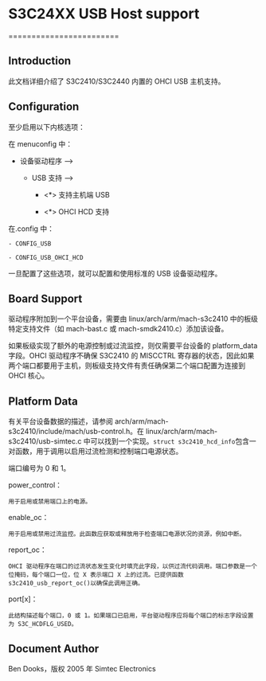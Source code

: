 # S3C24XX USB Host support

========================

## Introduction

  此文档详细介绍了 S3C2410/S3C2440 内置的 OHCI USB 主机支持。

## Configuration

  至少启用以下内核选项：

  在 menuconfig 中：

   - 设备驱动程序 -->

     - USB 支持 -->

       - <*> 支持主机端 USB

       - <*> OHCI HCD 支持

  在.config 中：

    - CONFIG_USB

    - CONFIG_USB_OHCI_HCD

  一旦配置了这些选项，就可以配置和使用标准的 USB 设备驱动程序。

## Board Support

  驱动程序附加到一个平台设备，需要由 linux/arch/arm/mach-s3c2410 中的板级特定支持文件（如 mach-bast.c 或 mach-smdk2410.c）添加该设备。

  如果板级实现了额外的电源控制或过流监控，则仅需要平台设备的 platform_data 字段。OHCI 驱动程序不确保 S3C2410 的 MISCCTRL 寄存器的状态，因此如果两个端口都要用于主机，则板级支持文件有责任确保第二个端口配置为连接到 OHCI 核心。

## Platform Data

  有关平台设备数据的描述，请参阅 arch/arm/mach-s3c2410/include/mach/usb-control.h。在 linux/arch/arm/mach-s3c2410/usb-simtec.c 中可以找到一个实现。`struct s3c2410_hcd_info`包含一对函数，用于调用以启用过流检测和控制端口电源状态。

  端口编号为 0 和 1。

  power_control：

    用于启用或禁用端口上的电源。

  enable_oc：

    用于启用或禁用过流监控。此函数应获取或释放用于检查端口电源状况的资源，例如中断。

  report_oc：

    OHCI 驱动程序在端口的过流状态发生变化时填充此字段，以供过流代码调用。端口参数是一个位掩码，每个端口一位，位 X 表示端口 X 上的过流。已提供函数 s3c2410_usb_report_oc()以确保此调用正确。

  port[x]：

    此结构描述每个端口，0 或 1。如果端口已启用，平台驱动程序应将每个端口的标志字段设置为 S3C_HCDFLG_USED。

## Document Author

Ben Dooks，版权 2005 年 Simtec Electronics